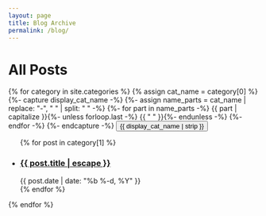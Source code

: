 ```yaml
---
layout: page
title: Blog Archive
permalink: /blog/
---
```


<h1>All Posts</h1>

<div class="accordion-container">
  {% for category in site.categories %}
    {% assign cat_name = category[0] %}
    {%- capture display_cat_name -%}
      {%- assign name_parts = cat_name | replace: "-", " " | split: " " -%}
      {%- for part in name_parts -%}
        {{ part | capitalize }}{%- unless forloop.last -%} {{ " " }}{%- endunless -%}
      {%- endfor -%}
    {%- endcapture -%}
    <button class="accordion">{{ display_cat_name | strip }}</button>
    <div class="panel">
      <div class="panel-content"> 
        <ul class="post-list">
          {% for post in category[1] %}
          <li>
            <h3><a href="{{ post.url | relative_url }}">{{ post.title | escape }}</a></h3>
            <span class="post-meta">{{ post.date | date: "%b %-d, %Y" }}</span>
          </li>
        {% endfor %}
      </ul>
      </div> 
    </div>
  {% endfor %}
</div>
<script>
  document.addEventListener("DOMContentLoaded", function() {
    var acc = document.getElementsByClassName("accordion");
    for (var i = 0; i < acc.length; i++) {
      // Create and append icon element
      var icon = document.createElement("i");
      icon.className = "fas fa-chevron-down icon";
      acc[i].appendChild(icon);
      
      // Initialize panel as closed
      var panel = acc[i].nextElementSibling;
      // panel.style.display = "none"; // Old: using display property
      panel.style.maxHeight = null; // New: use max-height for animation, CSS handles initial closed state (max-height: 0)

      acc[i].addEventListener("click", function() {
        this.classList.toggle("active");
        var panel = this.nextElementSibling;
        var icon = this.querySelector('.icon');
        
        // Toggle icon rotation using CSS class
        if (this.classList.contains('active')) {
          icon.classList.add('rotated');
        } else {
          icon.classList.remove('rotated');
        }
        
        // Toggle panel visibility with max-height animation
        if (panel.style.maxHeight && panel.style.maxHeight !== "0px") { // If maxHeight is set (i.e., panel is open)
          panel.style.maxHeight = null; // Close it by resetting to CSS default (max-height: 0)
        } else {
          // panel.scrollHeight includes padding and border of the content, if box-sizing is content-box.
          // For .panel-content, scrollHeight will be its content's actual height.
          panel.style.maxHeight = panel.scrollHeight + "px"; // Open it by setting max-height to its content height
        }
      });
    }
  });
</script>

